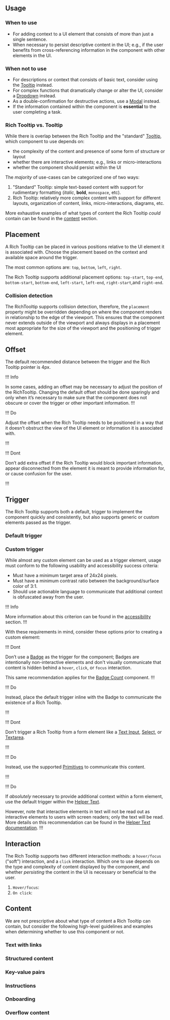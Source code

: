 ## Usage

### When to use

- For adding context to a UI element that consists of more than just a single sentence.
- When necessary to persist descriptive content in the UI; e.g., if the user benefits from cross-referencing information in the component with other elements in the UI.

### When not to use

- For descriptions or context that consists of basic text, consider using the [Tooltip](/components/tooltip) instead.
- For complex functions that dramatically change or alter the UI, consider a [Dropdown](/components/dropdown) instead.
- As a double-confirmation for destructive actions, use a [Modal](/components/modal) instead.
- If the information contained within the component is **essential** to the user completing a task.

### Rich Tooltip vs. Tooltip

While there is overlap between the Rich Tooltip and the "standard" [Tooltip](/components/tooltip), which component to use depends on:

- the complexity of the content and presence of some form of structure or layout
- whether there are interactive elements; e.g., links or micro-interactions
- whether the component should persist within the UI

The _majority_ of use-cases can be categorized one of two ways:

1. "Standard" Tooltip: simple text-based content with support for rudimentary formatting (_italic_, **bold**, `monospace`, etc).
2. Rich Tooltip: relatively more complex content with support for different layouts, organization of content, links, micro-interactions, diagrams, etc.

More exhaustive examples of what types of content the Rich Tooltip _could_ contain can be found in the [content](#content) section.

<!-- insert some do/dont blocks here -->

## Placement

A Rich Tooltip can be placed in various positions relative to the UI element it is associated with. Choose the placement based on the context and available space around the trigger.

The most common options are: `top`, `bottom`, `left`, `right`.

<!--Insert image here-->

The Rich Tooltip supports additional placement options: `top-start`, `top-end`, `bottom-start`, `bottom-end`, `left-start`, `left-end`, `right-start`,and `right-end`.

### Collision detection

The RichTooltip supports collision detection, therefore, the `placement` property might be overridden depending on where the component renders in relationship to the edge of the viewport. This ensures that the component never extends outside of the viewport and always displays in a placement most appropriate for the size of the viewport and the positioning of trigger element.

<!-- image example of this -->

## Offset

The default recommended distance between the trigger and the Rich Tooltip pointer is 4px.

<!-- Image of this default -->

!!! Info

In some cases, adding an offset may be necessary to adjust the position of the RichTooltip. Changing the default offset should be done sparingly and only when it’s necessary to make sure that the component does not obscure or cover the trigger or other important information.
!!!

!!! Do

Adjust the offset when the Rich Tooltip needs to be positioned in a way that it doesn’t obstruct the view of the UI element or information it is associated with.

<!-- Image example -->
!!!

!!! Dont

Don’t add extra offset if the Rich Tooltip would block important information, appear disconnected from the element it is meant to provide information for, or cause confusion for the user.

<!-- Image example -->
!!!

## Trigger

The Rich Tooltip supports both a default, trigger to implement the component quickly and consistently, but also supports generic or custom elements passed as the trigger.

### Default trigger

### Custom trigger

While almost any custom element can be used as a trigger element, usage must conform to the following usability and accessibility success criteria:

- Must have a minimum target area of 24x24 pixels.
- Must have a minimum contrast ratio between the background/surface color of 3:1. <!-- Question of whether to include this or not -->
- Should use actionable language to communicate that additional context is obfuscated away from the user.

!!! Info

More information about this criterion can be found in the [accessibility](?tab=accessibility) section.
!!!

With these requirements in mind, consider these options prior to creating a custom element:

!!! Dont

Don’t use a [Badge](/components/badge) as the trigger for the component; Badges are intentionally non-interactive elements and don't visually communicate that content is hidden behind a `hover`, `click`, or `focus` interaction.

<!-- Insert image here -->

This same recommendation applies for the [Badge Count](/components/badge-count) component.
!!!

!!! Do

Instead, place the default trigger inline with the Badge to communicate the existence of a Rich Tooltip.

<!-- insert image -->
!!!

!!! Dont

Don’t trigger a Rich Tooltip from a form element like a [Text Input](/components/form/text-input), [Select](/components/form/select), or [Textarea](/components/form/textarea).

<!-- Insert image -->
!!!

!!! Do

Instead, use the supported [Primitives](/components/form/primitives) to communicate this content.

<!-- Insert image -->
!!!

!!! Do

If _absolutely_ necessary to provide additional context within a form element, use the default trigger within the [Helper Text](/components/form/primitives#formhelpertext).

<!-- insert image -->
<!-- discuss with team whether to include this or not -->

However, note that interactive elements in text will not be read out as interactive elements to users with screen readers; only the text will be read. More details on this recommendation can be found in the [Helper Text documentation](/components/form/primitives?tab=code#formhelpertext-1).
!!!

## Interaction

The Rich Tooltip supports two different interaction methods: a `hover/focus` ("soft") interaction, and a `click` interaction. Which one to use depends on the type and complexity of content displayed by the component, and whether _persisting_ the content in the UI is necessary or beneficial to the user.

1. `Hover/focus`: 
2. `On click`:

<!-- Do we set a default interaction in the Ember component? -->

## Content

We are not prescriptive about what type of content a Rich Tooltip can contain, but consider the following high-level guidelines and examples when determining whether to use this component or not.

### Text with links

### Structured content

### Key-value pairs

### Instructions

### Onboarding

### Overflow content